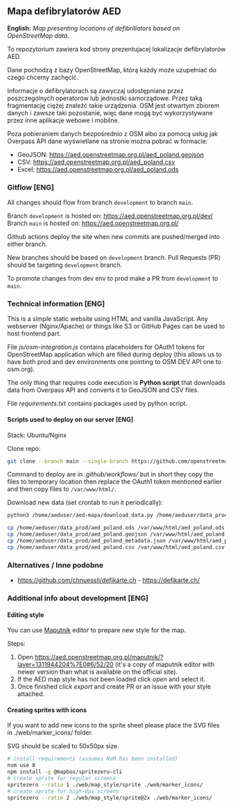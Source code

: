 ## Mapa defibrylatorów AED

__English:__ _Map presenting locations of defibrillators based on OpenStreetMap data._

To repozytorium zawiera kod strony prezentujacej lokalizacje defibrylatorów AED.

Dane pochodzą z bazy OpenStreetMap, którą każdy może uzupełniać do czego chcemy zachęcić.

Informacje o defibrylatorach są zawyczaj udostępniane przez poszczególnych operatorów lub jednostki samorządowe.
Przez taką fragmentację ciężej znaleźć takie urządzenia.
OSM jest otwartym zbiorem danych i zawsze taki pozostanie, więc dane mogą być wykorzystywane przez inne aplikacje webowe i mobilne.

Poza pobieraniem danych bezpośrednio z OSM albo za pomocą usług jak Overpass API dane wyświetlane na stronie można pobrać w formacie:
- GeoJSON: https://aed.openstreetmap.org.pl/aed_poland.geojson
- CSV: https://aed.openstreetmap.org.pl/aed_poland.csv
- Excel: https://aed.openstreetmap.org.pl/aed_poland.ods

### Gitflow [ENG]

All changes should flow from branch `development` to branch `main`.

Branch `development` is hosted on: https://aed.openstreetmap.org.pl/dev/
Branch `main` is hosted on: https://aed.openstreetmap.org.pl/

Github actions deploy the site when new commits are pushed/merged into either branch.

New branches should be based on `development` branch.
Pull Requests (PR) should be targeting `development` branch.

To promote changes from dev env to prod make a PR from `development` to `main`.

### Technical information [ENG]

This is a simple static website using HTML and vanilla JavaScript.
Any webserver (Nginx/Apache) or things like S3 or GitHub Pages can be used to host frontend part.

File _js/osm-integration.js_ contains placeholders for OAuth1 tokens for OpenStreetMap application which are filled during deploy (this allows us to have both prod and dev environments one pointing to OSM DEV API one to osm.org).

The only thing that requires code execution is __Python script__ that downloads data from Overpass API and converts it to GeoJSON and CSV files.

File _requirements.txt_ contains packages used by python script.

#### Scripts used to deploy on our server [ENG]

Stack: Ubuntu/Nginx

Clone repo:
```bash
git clone --branch main --single-branch https://github.com/openstreetmap-polska/aed-mapa.git /home/aeduser/aed-mapa/
```

Command to deploy are in _.github/workflows/_ but in short they copy the files to temporary location then replace the OAuth1 token mentioned earlier and then copy files to `/var/www/html/`.

Download new data (set crontab to run it periodically):
```bash
python3 /home/aeduser/aed-mapa/download_data.py /home/aeduser/data_prod/ /home/aeduser/

cp /home/aeduser/data_prod/aed_poland.ods /var/www/html/aed_poland.ods
cp /home/aeduser/data_prod/aed_poland.geojson /var/www/html/aed_poland.geojson
cp /home/aeduser/data_prod/aed_poland_metadata.json /var/www/html/aed_poland_metadata.json
cp /home/aeduser/data_prod/aed_poland.csv /var/www/html/aed_poland.csv
```

### Alternatives / Inne podobne

* https://github.com/chnuessli/defikarte.ch - https://defikarte.ch/


### Additional info about development [ENG]

#### Editing style

You can use [Maputnik](https://maputnik.github.io/) editor to prepare new style for the map.

Steps:
1. Open https://aed.openstreetmap.org.pl/maputnik/?layer=1311944204%7E0#6/52/20 (it's a copy of maputnik editor with newer version than what is available on the official site).
2. If the AED map style has not been loaded click _open_ and select it.
3. Once finished click _export_ and create PR or an issue with your style attached.

#### Creating sprites with icons

If you want to add new icons to the sprite sheet please place the SVG files in ./web/marker_icons/ folder.

SVG should be scaled to 50x50px size.

```bash
# install requirements (assumes NVM has been installed)
nvm use 8
npm install -g @mapbox/spritezero-cli
# create sprite for regular screens
spritezero --ratio 1 ./web/map_style/sprite ./web/marker_icons/
# create sprite for high-dpi screens
spritezero --ratio 2 ./web/map_style/sprite@2x ./web/marker_icons/
```
